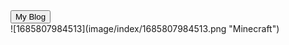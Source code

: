 
<link rel="stylesheet" type="text/css" href="style.css">
<html>
<body>  
<section class="loader"> 
<div class="slider" style="--i:0">     </div> 
<div class="slider" style="--i:1">     </div>  
<div class="slider" style="--i:2">     </div> 
<div class="slider" style="--i:3">    </div> 
 <div class="slider" style="--i:4">    </div>  
 </section>
<button>
    My Blog
    <div class="arrow-wrapper">
        <div class="arrow"></div>
    </div>
</button>
 </body>
 </html>
 <br \>
![1685807984513](image/index/1685807984513.png "Minecraft")
